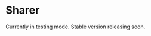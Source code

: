 # Sharer

Currently in testing mode. Stable version releasing soon.

<!-- [![](./sharer-from-kpverse.jpg)](https://kpverse.in/sharer/ "Sharer from KPVERSE")

### <div align="center"><a href="https://kpverse.in/sharer/">Sharer</a> - A URL Sharing Tool for Websites and Web Apps, from <a href="https://kpverse.in/">KPVERSE</a></div>

---

## Installation

[![npm (scoped)](https://img.shields.io/npm/v/@patelka2211/sharer)](https://www.npmjs.com/package/@patelka2211/sharer)
[![npm bundle size (scoped)](https://img.shields.io/bundlephobia/min/@patelka2211/sharer)](https://bundlephobia.com/package/@patelka2211/sharer@1.0.0)
[![npm](https://img.shields.io/npm/dy/@patelka2211/sharer)](https://www.npmjs.com/package/@patelka2211/sharer)
[![jsDelivr hits (npm scoped)](https://img.shields.io/jsdelivr/gh/hy/patelka2211/sharer)](https://cdn.jsdelivr.net/gh/patelka2211/sharer@1.0.0/)

To install Sharer using npm, run the following command:

```sh
npm i @patelka2211/sharer
```

Alternatively, you can include `Sharer and its dependency modules` in your website using a HTML `<script>` tag:

```html
<script src="https://cdn.jsdelivr.net/gh/patelka2211/dynamic-colors@1.1.4/DynamicColors.js"></script>
<script src="https://cdn.jsdelivr.net/gh/patelka2211/dominar@1.2.4/Dominar.js"></script>
<script src="https://cdn.jsdelivr.net/npm/html2canvas@1.4.1/dist/html2canvas.min.js"></script>
<script src="https://cdn.jsdelivr.net/gh/patelka2211/sharer@1.0.0/Sharer.js"></script>

Below given code is optional. But important.
<script defer>
    // To activate Sharer button, following line of code must be present.
    Sharer.button.activate();

    // To change color theme of Sharer, replace <YOUR_FAVORITE_COLOR> with your favorite HEX color.
    Sharer.setColor("<YOUR_FAVORITE_COLOR>");
</script>
```

---

## Usage

### open - type `function`

```ts
/**
 * Opens the Sharer with the specified options.
 * @param option — Optional configuration for the Sharer.
 */
function openSharer(option?: { url?: string; text?: string }): void;
```

### close - type `function`

```ts
/**
 * Closes the Sharer.
 *
 * @returns {void}
 */
function closeSharer(): void;
```

### setColor - type `function`

```ts
/**
 * Sets Sharer color.
 * @param newColor — The new color value.
 * @returns — An object containing `open` and `close` functions.
 */
function setColor(newColor: string): object;
```

---

### button - type `object`

Sharer button is an object containing [`activate`](#buttonactivate---activates-the-sharer-button) and [`deactivate`](#buttondeactivate---deactivates-the-sharer-button) methods.

```ts
const button: {
    activate: () => void;
    deactivate: () => void;
};
```

#### `button.activate` - Activates the Sharer button.

#### `button.deactivate` - Deactivates the Sharer button.

### License

[MIT License](./LICENSE)

---

### <div align="center"><a href="https://kpverse.in"><img style="height: 86px;" src="./kpverse-sharer.svg"></a></div>

<div align="center">© 2023 <a href="https://kpverse.in/about/">Kartavya Patel</a>. All rights reserved.</div>
 -->

